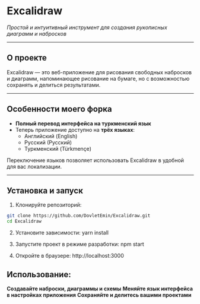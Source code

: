 # Excalidraw

*Простой и интуитивный инструмент для создания рукописных диаграмм и набросков*

---

## О проекте

Excalidraw — это веб-приложение для рисования свободных набросков и диаграмм, напоминающее рисование на бумаге, но с возможностью сохранять и делиться результатами.

---

## Особенности моего форка

- **Полный перевод интерфейса на туркменский язык**  
- Теперь приложение доступно на **трёх языках**:  
  - Английский (English)  
  - Русский (Русский)  
  - Туркменский (Türkmençe)  

Переключение языков позволяет использовать Excalidraw в удобной для вас локализации.

---

## Установка и запуск

1. Клонируйте репозиторий:  
```bash
git clone https://github.com/DovletEmin/Excalidraw.git
cd Excalidraw
```
2. Установите зависимости:
   yarn install
   
3. Запустите проект в режиме разработки:
   npm start

4. Откройте в браузере: http://localhost:3000

## Использование:
  **Создавайте наброски, диаграммы и схемы**
  **Меняйте язык интерфейса в настройках приложения**
  **Сохраняйте и делитесь вашими проектами**
